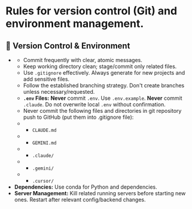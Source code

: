 # Rules for version control (Git) and environment management.

## 🌳 Version Control & Environment

*   **<GIT>**
    *   Commit frequently with clear, atomic messages.
    *   Keep working directory clean; stage/commit only related files.
    *   Use `.gitignore` effectively. Always generate for new projects and add sensitive files.
    *   Follow the established branching strategy. Don't create branches unless necessary/requested.
    *   **`.env` Files:** **Never** commit `.env`. Use `.env.example`. **Never** commit `.claude`. Do not overwrite local `.env` without confirmation.
    *   Never commit the following files and directories in git repository push to GitHub (put them into .gitignore file):
    *  * `CLAUDE.md`
    *  * `GEMINI.md`
    *  * `.claude/`
    *  * `.gemini/`
    *  * `.cursor/`
*   **Dependencies:** Use conda for Python and dependencies.
*   **Server Management:** Kill related running servers before starting new ones. Restart after relevant config/backend changes.
